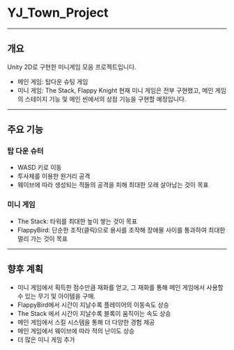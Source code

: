 # YJ_Town_Project

---

## 개요

Unity 2D로 구현한 미니게임 모음 프로젝트입니다.
- 메인 게임: 탑다운 슈팅 게임
- 미니 게임: The Stack, Flappy Knight
현재 미니 게임은 전부 구현했고, 메인 게임의 스테이지 기능 및 메인 씬에서의 상점 기능을 구현할 예정입니다.

---

## 주요 기능

### 탑 다운 슈터
- WASD 키로 이동
- 투사체를 이용한 원거리 공격
- 웨이브에 따라 생성되는 적들의 공격을 피해 최대한 오래 살아남는 것이 목표

### 미니 게임
- The Stack: 타워를 최대한 높이 쌓는 것이 목표
- FlappyBird: 단순한 조작(클릭)으로 용사를 조작해 장애물 사이를 통과하여 최대한 멀리 가는 것이 목표

---

## 향후 계획

- 미니 게임에서 획득한 점수만큼 재화를 얻고, 그 재화를 통해 메인 게임에서 사용할 수 있는 무기 및 아이템을 구매.
- FlappyBird에서 시간이 지날수록 플레이어의 이동속도 상승
- The Stack 에서 시간이 지날수록 블록이 움직이는 속도 상승
- 메인 게임에서 스킬 시스템을 통해 더 다양한 경험 제공
- 메인 게임에서 웨이브에 따라 적의 난이도 상승
- 더 많은 미니 게임 추가
